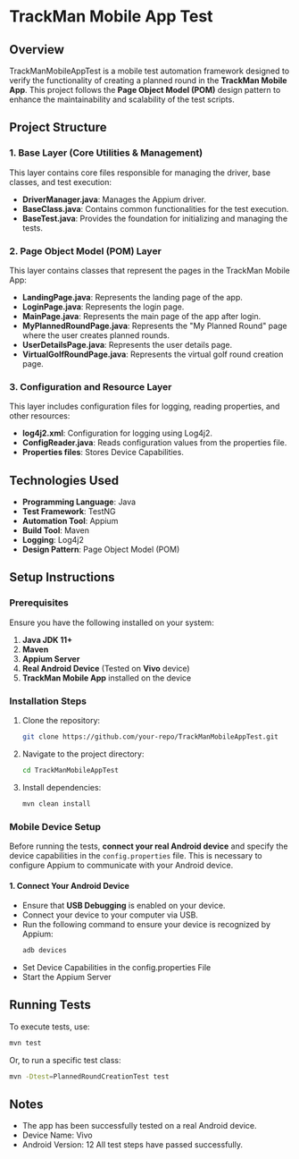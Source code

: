 # TrackMan Mobile App Test

## Overview

TrackManMobileAppTest is a mobile test automation framework designed to verify the functionality of creating a planned round in the **TrackMan Mobile App**. This project follows the **Page Object Model (POM)** design pattern to enhance the maintainability and scalability of the test scripts.

## Project Structure

### 1. Base Layer (Core Utilities & Management)
This layer contains core files responsible for managing the driver, base classes, and test execution:
- **DriverManager.java**: Manages the Appium driver.
- **BaseClass.java**: Contains common functionalities for the test execution.
- **BaseTest.java**: Provides the foundation for initializing and managing the tests.

### 2. Page Object Model (POM) Layer
This layer contains classes that represent the pages in the TrackMan Mobile App:
- **LandingPage.java**: Represents the landing page of the app.
- **LoginPage.java**: Represents the login page.
- **MainPage.java**: Represents the main page of the app after login.
- **MyPlannedRoundPage.java**: Represents the "My Planned Round" page where the user creates planned rounds.
- **UserDetailsPage.java**: Represents the user details page.
- **VirtualGolfRoundPage.java**: Represents the virtual golf round creation page.

### 3. Configuration and Resource Layer
This layer includes configuration files for logging, reading properties, and other resources:
- **log4j2.xml**: Configuration for logging using Log4j2.
- **ConfigReader.java**: Reads configuration values from the properties file.
- **Properties files**: Stores Device Capabilities.

## Technologies Used

- **Programming Language**: Java
- **Test Framework**: TestNG
- **Automation Tool**: Appium
- **Build Tool**: Maven
- **Logging**: Log4j2
- **Design Pattern**: Page Object Model (POM)

## Setup Instructions

### Prerequisites

Ensure you have the following installed on your system:
1. **Java JDK 11+**
2. **Maven**
3. **Appium Server**
4. **Real Android Device** (Tested on **Vivo** device)
5. **TrackMan Mobile App** installed on the device

### Installation Steps

1. Clone the repository:
   ```sh
   git clone https://github.com/your-repo/TrackManMobileAppTest.git

2. Navigate to the project directory:
   ```sh
   cd TrackManMobileAppTest
   ```
3. Install dependencies:
   ```sh
   mvn clean install
   ```
### Mobile Device Setup

Before running the tests, **connect your real Android device** and specify the device capabilities in the `config.properties` file. This is necessary to configure Appium to communicate with your Android device.

#### 1. Connect Your Android Device

- Ensure that **USB Debugging** is enabled on your device.
- Connect your device to your computer via USB.
- Run the following command to ensure your device is recognized by Appium:
  ```sh
  adb devices
- Set Device Capabilities in the config.properties File
- Start the Appium Server
  
## Running Tests
To execute tests, use:
```sh
mvn test
```
Or, to run a specific test class:
```sh
mvn -Dtest=PlannedRoundCreationTest test
```

## Notes
 - The app has been successfully tested on a real Android device.
 - Device Name: Vivo
 - Android Version: 12
   All test steps have passed successfully.





  

